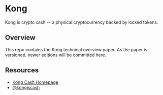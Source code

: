 # Kong

Kong is crypto cash -- a physical cryptocurrency backed by locked tokens.

## Overview

This repo contains the Kong technical overview paper. As the paper is versioned, newer editions will be committed here.

## Resources

- [Kong Cash Homepage](https://kong.cash/)
- [@kongiscash](https://twitter.com/kongiscash)